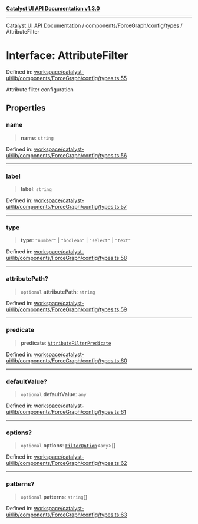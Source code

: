 [**Catalyst UI API Documentation v1.3.0**](../../../../../README.md)

---

[Catalyst UI API Documentation](../../../../../README.md) / [components/ForceGraph/config/types](../README.md) / AttributeFilter

# Interface: AttributeFilter

Defined in: [workspace/catalyst-ui/lib/components/ForceGraph/config/types.ts:55](https://github.com/TheBranchDriftCatalyst/catalyst-ui/blob/main/lib/components/ForceGraph/config/types.ts#L55)

Attribute filter configuration

## Properties

### name

> **name**: `string`

Defined in: [workspace/catalyst-ui/lib/components/ForceGraph/config/types.ts:56](https://github.com/TheBranchDriftCatalyst/catalyst-ui/blob/main/lib/components/ForceGraph/config/types.ts#L56)

---

### label

> **label**: `string`

Defined in: [workspace/catalyst-ui/lib/components/ForceGraph/config/types.ts:57](https://github.com/TheBranchDriftCatalyst/catalyst-ui/blob/main/lib/components/ForceGraph/config/types.ts#L57)

---

### type

> **type**: `"number"` \| `"boolean"` \| `"select"` \| `"text"`

Defined in: [workspace/catalyst-ui/lib/components/ForceGraph/config/types.ts:58](https://github.com/TheBranchDriftCatalyst/catalyst-ui/blob/main/lib/components/ForceGraph/config/types.ts#L58)

---

### attributePath?

> `optional` **attributePath**: `string`

Defined in: [workspace/catalyst-ui/lib/components/ForceGraph/config/types.ts:59](https://github.com/TheBranchDriftCatalyst/catalyst-ui/blob/main/lib/components/ForceGraph/config/types.ts#L59)

---

### predicate

> **predicate**: [`AttributeFilterPredicate`](../type-aliases/AttributeFilterPredicate.md)

Defined in: [workspace/catalyst-ui/lib/components/ForceGraph/config/types.ts:60](https://github.com/TheBranchDriftCatalyst/catalyst-ui/blob/main/lib/components/ForceGraph/config/types.ts#L60)

---

### defaultValue?

> `optional` **defaultValue**: `any`

Defined in: [workspace/catalyst-ui/lib/components/ForceGraph/config/types.ts:61](https://github.com/TheBranchDriftCatalyst/catalyst-ui/blob/main/lib/components/ForceGraph/config/types.ts#L61)

---

### options?

> `optional` **options**: [`FilterOption`](FilterOption.md)\<`any`\>[]

Defined in: [workspace/catalyst-ui/lib/components/ForceGraph/config/types.ts:62](https://github.com/TheBranchDriftCatalyst/catalyst-ui/blob/main/lib/components/ForceGraph/config/types.ts#L62)

---

### patterns?

> `optional` **patterns**: `string`[]

Defined in: [workspace/catalyst-ui/lib/components/ForceGraph/config/types.ts:63](https://github.com/TheBranchDriftCatalyst/catalyst-ui/blob/main/lib/components/ForceGraph/config/types.ts#L63)
